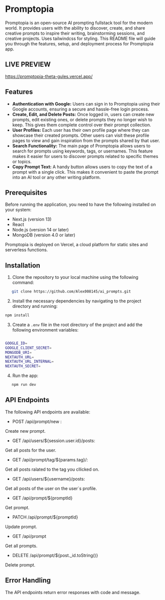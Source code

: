 # Promptopia

Promptopia is an open-source AI prompting fullstack tool for the modern world. It provides users with the ability to discover, create, and share creative prompts to inspire their writing, brainstorming sessions, and creative projects. Uses tailwindcss for styling. This README file will guide you through the features, setup, and deployment process for Promptopia app.

## LIVE PREVIEW

https://promptopia-theta-gules.vercel.app/

## Features

- **Authentication with Google:** Users can sign in to Promptopia using their Google accounts, ensuring a secure and hassle-free login process.
- **Create, Edit, and Delete Posts:** Once logged in, users can create new prompts, edit existing ones, or delete prompts they no longer wish to keep. This gives them complete control over their prompt collection.
- **User Profiles:** Each user has their own profile page where they can showcase their created prompts. Other users can visit these profile pages to view and gain inspiration from the prompts shared by that user.
- **Search Functionality:** The main page of Promptopia allows users to search for prompts using keywords, tags, or usernames. This feature makes it easier for users to discover prompts related to specific themes or topics.
- **Copy Prompt Text:** A handy button allows users to copy the text of a prompt with a single click. This makes it convenient to paste the prompt into an AI tool or any other writing platform.

## Prerequisites

Before running the application, you need to have the following installed on your system:

- Next.js (version 13)
- React
- Node.js (version 14 or later)
- MongoDB (version 4.0 or later)

Promptopia is deployed on Vercel, a cloud platform for static sites and serverless functions.

## Installation

1. Clone the repository to your local machine using the following command:

```bash
   git clone https://github.com/Alex008145/ai_prompts.git
```

2. Install the necessary dependencies by navigating to the project directory and running:

```bash
npm install
```

3. Create a `.env` file in the root directory of the project and add the following environment variables:

```bash

GOOGLE_ID=
GOOGLE_CLIENT_SECRET=
MONGODB_URI=
NEXTAUTH_URL=
NEXTAUTH_URL_INTERNAL=
NEXTAUTH_SECRET=

```

4. Run the app:

```bash
   npm run dev
```

## API Endpoints

The following API endpoints are available:

- POST /api/prompt/new :

Create new prompt.

- GET /api/users/${session.user.id}/posts:

Get all posts for the user.

- GET /api/prompt/tag/${params.tag}/:

Get all posts ralated to the tag you cllicked on.

- GET /api/users/${username}/posts:

Get all posts of the user on the user`s profile.

- GET /api/prompt/${promptId}

Get prompt.

- PATCH /api/prompt/${promptId}

Update prompt.

- GET /api/prompt

Get all prompts.

- DELETE /api/prompt/${post.\_id.toString()}

Delete prompt.

## Error Handling

The API endpoints return error responses with code and message.
